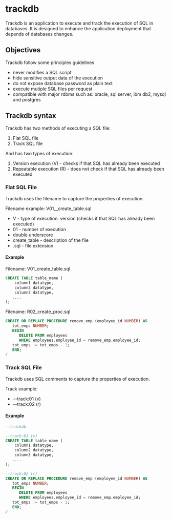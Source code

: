 # trackdb

Trackdb is an application to execute and track the execution of SQL in databases. It is designed to enhance the application deployment that depends of databases changes.

## Objectives

Trackdb follow some principles guidelines

- never modifies a SQL script
- hide sensitive output data of the execution
- do not expose database password as plain text
- execute mutiple SQL files per request
- compatible with major rdbms such as: oracle, sql server, ibm db2, mysql and postgres

## Trackdb syntax

Trackdb has two methods of executing a SQL file:

1. Flat SQL file
2. Track SQL file

And has two types of execution:

1. Version execution (V) - checks if that SQL has already been executed
2. Repeatable execution (R) - does not check if that SQL has already been executed

### Flat SQL File

Trackdb uses the filename to capture the properties of execution.

Filename example: V01__create_table.sql
- V - type of execution: version (checks if that SQL has already been executed)
- 01 - number of execution
- double underscore
- create_table - description of the file
- .sql - file extension

#### Example

Filename: V01_create_table.sql

```SQL
CREATE TABLE table_name (
    column1 datatype,
    column2 datatype,
    column3 datatype,
   ....
);
```

Filename: R02_create_proc.sql

```SQL
CREATE OR REPLACE PROCEDURE remove_emp (employee_id NUMBER) AS
   tot_emps NUMBER;
   BEGIN
      DELETE FROM employees
      WHERE employees.employee_id = remove_emp.employee_id;
   tot_emps := tot_emps - 1;
   END;
/
```

### Track SQL File

Trackdb uses SQL comments to capture the properties of execution.

Track example:
- --track:01 (v)
- --track:02 (r)

#### Example

```SQL
--trackdb

--track:01 (v)
CREATE TABLE table_name (
    column1 datatype,
    column2 datatype,
    column3 datatype,
   ....
);

--track:02 (r)
CREATE OR REPLACE PROCEDURE remove_emp (employee_id NUMBER) AS
   tot_emps NUMBER;
   BEGIN
      DELETE FROM employees
      WHERE employees.employee_id = remove_emp.employee_id;
   tot_emps := tot_emps - 1;
   END;
/
```
